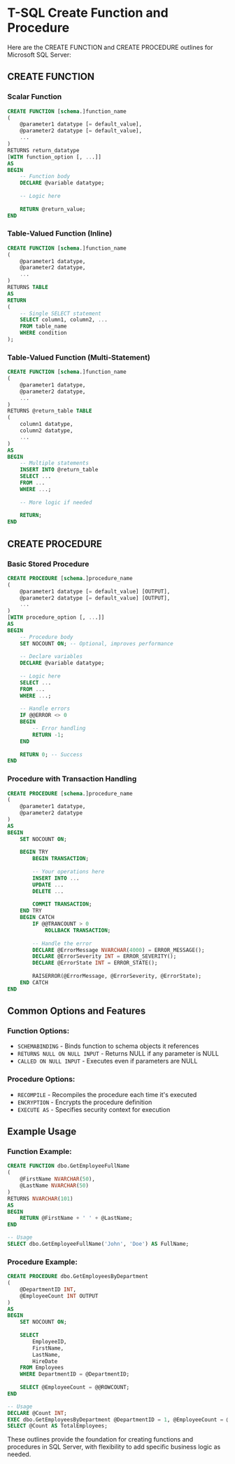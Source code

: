 # T-SQL Create Function and Procedure
Here are the CREATE FUNCTION and CREATE PROCEDURE outlines for Microsoft SQL Server:

## CREATE FUNCTION

### Scalar Function
```sql
CREATE FUNCTION [schema.]function_name
(
    @parameter1 datatype [= default_value],
    @parameter2 datatype [= default_value],
    ...
)
RETURNS return_datatype
[WITH function_option [, ...]]
AS
BEGIN
    -- Function body
    DECLARE @variable datatype;
    
    -- Logic here
    
    RETURN @return_value;
END
```

### Table-Valued Function (Inline)
```sql
CREATE FUNCTION [schema.]function_name
(
    @parameter1 datatype,
    @parameter2 datatype,
    ...
)
RETURNS TABLE
AS
RETURN
(
    -- Single SELECT statement
    SELECT column1, column2, ...
    FROM table_name
    WHERE condition
);
```

### Table-Valued Function (Multi-Statement)
```sql
CREATE FUNCTION [schema.]function_name
(
    @parameter1 datatype,
    @parameter2 datatype,
    ...
)
RETURNS @return_table TABLE
(
    column1 datatype,
    column2 datatype,
    ...
)
AS
BEGIN
    -- Multiple statements
    INSERT INTO @return_table
    SELECT ...
    FROM ...
    WHERE ...;
    
    -- More logic if needed
    
    RETURN;
END
```

## CREATE PROCEDURE

### Basic Stored Procedure
```sql
CREATE PROCEDURE [schema.]procedure_name
(
    @parameter1 datatype [= default_value] [OUTPUT],
    @parameter2 datatype [= default_value] [OUTPUT],
    ...
)
[WITH procedure_option [, ...]]
AS
BEGIN
    -- Procedure body
    SET NOCOUNT ON; -- Optional, improves performance
    
    -- Declare variables
    DECLARE @variable datatype;
    
    -- Logic here
    SELECT ...
    FROM ...
    WHERE ...;
    
    -- Handle errors
    IF @@ERROR <> 0
    BEGIN
        -- Error handling
        RETURN -1;
    END
    
    RETURN 0; -- Success
END
```

### Procedure with Transaction Handling
```sql
CREATE PROCEDURE [schema.]procedure_name
(
    @parameter1 datatype,
    @parameter2 datatype
)
AS
BEGIN
    SET NOCOUNT ON;
    
    BEGIN TRY
        BEGIN TRANSACTION;
        
        -- Your operations here
        INSERT INTO ...
        UPDATE ...
        DELETE ...
        
        COMMIT TRANSACTION;
    END TRY
    BEGIN CATCH
        IF @@TRANCOUNT > 0
            ROLLBACK TRANSACTION;
            
        -- Handle the error
        DECLARE @ErrorMessage NVARCHAR(4000) = ERROR_MESSAGE();
        DECLARE @ErrorSeverity INT = ERROR_SEVERITY();
        DECLARE @ErrorState INT = ERROR_STATE();
        
        RAISERROR(@ErrorMessage, @ErrorSeverity, @ErrorState);
    END CATCH
END
```

## Common Options and Features

### Function Options:
- `SCHEMABINDING` - Binds function to schema objects it references
- `RETURNS NULL ON NULL INPUT` - Returns NULL if any parameter is NULL
- `CALLED ON NULL INPUT` - Executes even if parameters are NULL

### Procedure Options:
- `RECOMPILE` - Recompiles the procedure each time it's executed
- `ENCRYPTION` - Encrypts the procedure definition
- `EXECUTE AS` - Specifies security context for execution

## Example Usage

### Function Example:
```sql
CREATE FUNCTION dbo.GetEmployeeFullName
(
    @FirstName NVARCHAR(50),
    @LastName NVARCHAR(50)
)
RETURNS NVARCHAR(101)
AS
BEGIN
    RETURN @FirstName + ' ' + @LastName;
END

-- Usage
SELECT dbo.GetEmployeeFullName('John', 'Doe') AS FullName;
```

### Procedure Example:
```sql
CREATE PROCEDURE dbo.GetEmployeesByDepartment
(
    @DepartmentID INT,
    @EmployeeCount INT OUTPUT
)
AS
BEGIN
    SET NOCOUNT ON;
    
    SELECT 
        EmployeeID,
        FirstName,
        LastName,
        HireDate
    FROM Employees
    WHERE DepartmentID = @DepartmentID;
    
    SELECT @EmployeeCount = @@ROWCOUNT;
END

-- Usage
DECLARE @Count INT;
EXEC dbo.GetEmployeesByDepartment @DepartmentID = 1, @EmployeeCount = @Count OUTPUT;
SELECT @Count AS TotalEmployees;
```

These outlines provide the foundation for creating functions and procedures in SQL Server, with flexibility to add specific business logic as needed.
